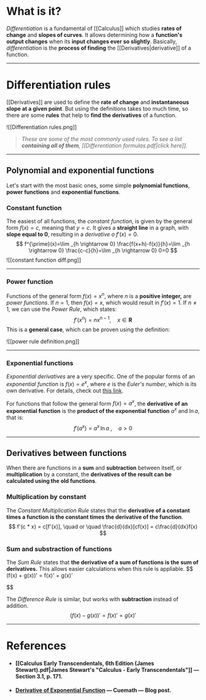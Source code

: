 # What is it?
*Differentiation* is a fundamental of [[Calculus]] which studies **rates of change** and **slopes of curves**. It allows determining how a **function's output changes** when its **input changes ever so slightly**. 
Basically, *differentiation* is the **process of finding** the [[Derivatives|derivative]] of a function.
___
# Differentiation rules

[[Derivatives]] are used to define the **rate of change** and **instantaneous slope at a given point**. But using the definitions takes too much time, so there are some **rules** that help to **find the derivatives** of a function.

![[Differentiation rules.png]]
>*These are some of the most commonly used rules. To see a list **containing all of them**, [[Differentiation formulas.pdf|click here]].*
___
## Polynomial and exponential functions

Let's start with the most basic ones, some simple **polynomial functions**, **power functions** and **exponential functions**.
### Constant function

The easiest of all functions, the *constant function*, is given by the general form  $f(x) = c$, meaning that $y = c$. It gives a **straight line** in a graph, with **slope equal to 0**, resulting in a *derivative o* $f'(x) = 0$.
$$
f^{\prime}(x)=\lim _{h \rightarrow 0} \frac{f(x+h)-f(x)}{h}=\lim _{h \rightarrow 0} \frac{c-c}{h}=\lim _{h \rightarrow 0} 0=0
$$
![[constant function diff.png]]

___
### Power function

Functions of the general form $f(x) = x^n$, where $n$ is a **positive integer,** are *power functions*. If $n = 1$, then $f(x) = x$, which would result in $f'(x) = 1$.
If $n \neq 1$, we can use the *Power Rule*, which states:
$$
f'(x^n) = nx^{n-1}, \quad x \in \mathbf{R}
$$
This is a **general case**, which can be proven using the definition:

![[power rule definition.png]]
___
### Exponential functions

*Exponential derivatives* are a very specific. One of the popular forms of an *exponential function* is $f(x)=e^x$, where $e$ is the *Euler's number*, which is its own derivative. For details, check out [this link](https://www.cuemath.com/calculus/derivative-of-exponential-function/).

For functions that follow the general form $f(x) = a^x$, the **derivative of an exponential function** is the **product of the exponential function** $a^x$ and $\ln{a}$, that is:
$$
f'(a^x) = a^x \, \ln{a} \ , \quad  a > 0
$$
___
## Derivatives between functions

When there are functions in a **sum** and **subtraction** between itself, or **multiplication** by a constant, the **derivatives of the result can be calculated using the old functions**.
### Multiplication by constant

The *Constant Multiplication Rule* states that the **derivative of a constant times a function is the constant times the derivative of the function**.
$$
f'(c * x) = c[f'(x)], \quad or \quad \frac{d}{dx}[cf(x)] = c\frac{d}{dx}f(x)
$$

### Sum and substraction of functions

The *Sum Rule* states that **the derivative of a sum of functions is the sum of derivatives.** This allows easier calculations when this rule is appliable.
$$
(f(x) + g(x))' = f(x)' + g(x)'

$$

The *Difference Rule* is similar, but works with **subtraction** instead of addition.
$$
(f(x) - g(x))' = f(x)' = g(x)'
$$








___
# References

- #### [[Calculus Early Transcendentals, 6th Edition (James Stewart).pdf|James Stewart's "Calculus - Early  Transcendentals"]] — Section 3.1, p. 171.

- #### [Derivative of Exponential Function](https://www.cuemath.com/calculus/derivative-of-exponential-function/) — Cuemath — Blog post.

